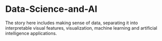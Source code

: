 # Data-Science-and-AI
The story here includes making sense of data, separating it into interpretable visual features, visualization, machine learning and artificial intelligence applications.
